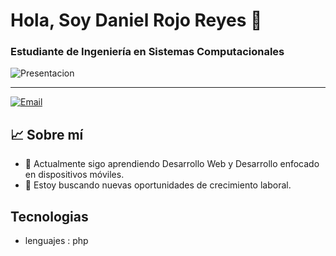 # Hola, Soy Daniel Rojo Reyes 👋

### Estudiante de Ingeniería en Sistemas Computacionales

![Presentacion]()

---

<p align="lefth">
  <a href="mailto:rojod0946@gmail.com">
    <img src="https://img.shields.io/badge/Email-FF6F61?style=for-the-badge&logo=gmail&logoColor=white" alt="Email">
  </a>
</p>


## 📈 Sobre mí

- 👾 Actualmente sigo aprendiendo Desarrollo Web y Desarrollo enfocado en dispositivos móviles.
- 🎯 Estoy buscando nuevas oportunidades de crecimiento laboral.

## Tecnologias 
- lenguajes : php
